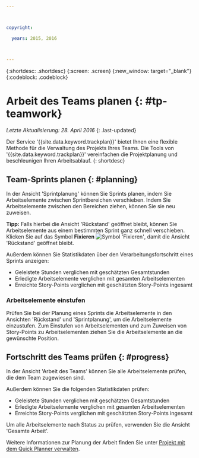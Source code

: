 ```yaml
---

 

copyright:

  years: 2015, 2016

 

---
```


{:shortdesc: .shortdesc}
{:screen: .screen}
{:new_window: target="_blank"}
{:codeblock: .codeblock}

# Arbeit des Teams planen {: #tp-teamwork}  

*Letzte Aktualisierung: 28. April 2016*
{: .last-updated}

Der Service '{{site.data.keyword.trackplan}}' bietet Ihnen eine flexible Methode für die Verwaltung des Projekts Ihres Teams. Die Tools von '{{site.data.keyword.trackplan}}' vereinfachen die Projektplanung und beschleunigen Ihren Arbeitsablauf.
{: shortdesc}

## Team-Sprints planen {: #planning}
In der Ansicht 'Sprintplanung' können Sie Sprints planen, indem Sie Arbeitselemente zwischen Sprintbereichen verschieben. Indem Sie Arbeitselemente zwischen den Bereichen ziehen, können Sie sie neu zuweisen.  

**Tipp:** Falls hierbei die Ansicht 'Rückstand' geöffnet bleibt, können Sie Arbeitselemente aus einem bestimmten Sprint ganz schnell verschieben. Klicken Sie auf das Symbol **Fixieren** <img  class="inline" src="./images/pin.gif" alt="Symbol 'Fixieren'">, damit die Ansicht 'Rückstand' geöffnet bleibt.

Außerdem können Sie Statistikdaten über den Verarbeitungsfortschritt eines Sprints anzeigen:
- Geleistete Stunden verglichen mit geschätzten Gesamtstunden
- Erledigte Arbeitselemente verglichen mit gesamten Arbeitselementen
- Erreichte Story-Points verglichen mit geschätzten Story-Points ingesamt

### Arbeitselemente einstufen
Prüfen Sie bei der Planung eines Sprints die Arbeitselemente in den Ansichten 'Rückstand' und 'Sprintplanung', um die Arbeitselemente einzustufen. Zum Einstufen von Arbeitselementen und zum Zuweisen von Story-Points zu Arbeitselementen ziehen Sie die Arbeitselemente an die gewünschte Position.

## Fortschritt des Teams prüfen {: #progress}
In der Ansicht 'Arbeit des Teams' können Sie alle Arbeitselemente prüfen, die dem Team zugewiesen sind. 

Außerdem können Sie die folgenden Statistikdaten prüfen:
- Geleistete Stunden verglichen mit geschätzten Gesamtstunden
- Erledigte Arbeitselemente verglichen mit gesamten Arbeitselementen
- Erreichte Story-Points verglichen mit geschätzten Story-Points ingesamt

Um alle Arbeitselemente nach Status zu prüfen, verwenden Sie die Ansicht 'Gesamte Arbeit'. 

Weitere Informationen zur Planung der Arbeit finden Sie unter [Projekt mit dem Quick Planner verwalten](http://www.ibm.com/support/knowledgecenter/SSYMRC_6.0.1/com.ibm.team.concert.tutorial.doc/topics/tut_quick_planner_lesson.html).
